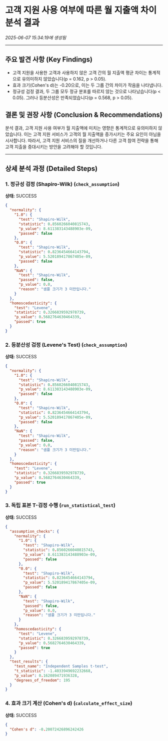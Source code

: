 # 고객 지원 사용 여부에 따른 월 지출액 차이 분석 결과
_2025-06-07 15:34:19에 생성됨_

---

## 주요 발견 사항 (Key Findings)
- 고객 지원을 사용한 고객과 사용하지 않은 고객 간의 월 지출액 평균 차이는 통계적으로 유의미하지 않았습니다(p = 0.162, p > 0.05).
- 효과 크기(Cohen's d)는 -0.20으로, 이는 두 그룹 간의 차이가 작음을 나타냅니다.
- 정규성 검정 결과, 두 그룹 모두 정규 분포를 따르지 않는 것으로 나타났습니다(p < 0.05). 그러나 등분산성은 만족되었습니다(p = 0.568, p > 0.05).


## 결론 및 권장 사항 (Conclusion & Recommendations)
분석 결과, 고객 지원 사용 여부가 월 지출액에 미치는 영향은 통계적으로 유의미하지 않았습니다. 이는 고객 지원 서비스가 고객의 월 지출액을 증가시키는 주요 요인이 아님을 시사합니다. 따라서, 고객 지원 서비스의 질을 개선하거나 다른 고객 참여 전략을 통해 고객 지출을 증대시키는 방안을 고려해야 할 것입니다.

---

## 상세 분석 과정 (Detailed Steps)

### 1. 정규성 검정 (Shapiro-Wilk) (`check_assumption`)
**상태:** SUCCESS

```json
{
  "normality": {
    "1.0": {
      "test": "Shapiro-Wilk",
      "statistic": 0.8560266040815743,
      "p_value": 8.611383143488903e-09,
      "passed": false
    },
    "0.0": {
      "test": "Shapiro-Wilk",
      "statistic": 0.8236454664143794,
      "p_value": 5.520189417867405e-09,
      "passed": false
    },
    "NaN": {
      "test": "Shapiro-Wilk",
      "passed": false,
      "p_value": 0.0,
      "reason": "샘플 크기가 3 미만입니다."
    }
  },
  "homoscedasticity": {
    "test": "Levene",
    "statistic": 0.3266839592978739,
    "p_value": 0.5682764630464339,
    "passed": true
  }
}
```

### 2. 등분산성 검정 (Levene's Test) (`check_assumption`)
**상태:** SUCCESS

```json
{
  "normality": {
    "1.0": {
      "test": "Shapiro-Wilk",
      "statistic": 0.8560266040815743,
      "p_value": 8.611383143488903e-09,
      "passed": false
    },
    "0.0": {
      "test": "Shapiro-Wilk",
      "statistic": 0.8236454664143794,
      "p_value": 5.520189417867405e-09,
      "passed": false
    },
    "NaN": {
      "test": "Shapiro-Wilk",
      "passed": false,
      "p_value": 0.0,
      "reason": "샘플 크기가 3 미만입니다."
    }
  },
  "homoscedasticity": {
    "test": "Levene",
    "statistic": 0.3266839592978739,
    "p_value": 0.5682764630464339,
    "passed": true
  }
}
```

### 3. 독립 표본 T-검정 수행 (`run_statistical_test`)
**상태:** SUCCESS

```json
{
  "assumption_checks": {
    "normality": {
      "1.0": {
        "test": "Shapiro-Wilk",
        "statistic": 0.8560266040815743,
        "p_value": 8.611383143488903e-09,
        "passed": false
      },
      "0.0": {
        "test": "Shapiro-Wilk",
        "statistic": 0.8236454664143794,
        "p_value": 5.520189417867405e-09,
        "passed": false
      },
      "NaN": {
        "test": "Shapiro-Wilk",
        "passed": false,
        "p_value": 0.0,
        "reason": "샘플 크기가 3 미만입니다."
      }
    },
    "homoscedasticity": {
      "test": "Levene",
      "statistic": 0.3266839592978739,
      "p_value": 0.5682764630464339,
      "passed": true
    }
  },
  "test_results": {
    "test_name": "Independent Samples t-test",
    "t_statistic": -1.4033949692232668,
    "p_value": 0.162089471936328,
    "degrees_of_freedom": 195
  }
}
```

### 4. 효과 크기 계산 (Cohen's d) (`calculate_effect_size`)
**상태:** SUCCESS

```json
{
  "Cohen's d": -0.20072426896242426
}
```